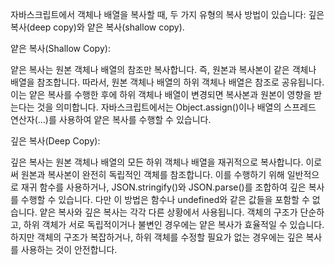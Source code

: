 자바스크립트에서 객체나 배열을 복사할 때, 두 가지 유형의 복사 방법이 있습니다: 깊은 복사(deep copy)와 얕은 복사(shallow copy).

얕은 복사(Shallow Copy):

얕은 복사는 원본 객체나 배열의 참조만 복사합니다. 즉, 원본과 복사본이 같은 객체나 배열을 참조합니다.
따라서, 원본 객체나 배열의 하위 객체나 배열은 참조로 공유됩니다. 이는 얕은 복사를 수행한 후에 하위 객체나 배열이 변경되면 복사본과 원본이 영향을 받는다는 것을 의미합니다.
자바스크립트에서는 Object.assign()이나 배열의 스프레드 연산자(...)를 사용하여 얕은 복사를 수행할 수 있습니다.


깊은 복사(Deep Copy):

깊은 복사는 원본 객체나 배열의 모든 하위 객체나 배열을 재귀적으로 복사합니다. 이로써 원본과 복사본이 완전히 독립적인 객체를 참조합니다.
이를 수행하기 위해 일반적으로 재귀 함수를 사용하거나, JSON.stringify()와 JSON.parse()를 조합하여 깊은 복사를 수행할 수 있습니다. 다만 이 방법은 함수나 undefined와 같은 값들을 포함할 수 없습니다.
얕은 복사와 깊은 복사는 각각 다른 상황에서 사용됩니다. 객체의 구조가 단순하고, 하위 객체가 서로 독립적이거나 불변인 경우에는 얕은 복사가 효율적일 수 있습니다. 하지만 객체의 구조가 복잡하거나, 하위 객체를 수정할 필요가 없는 경우에는 깊은 복사를 사용하는 것이 안전합니다.